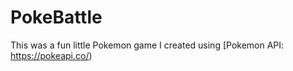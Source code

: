 # PokeBattle

This was a fun little Pokemon game I created using [Pokemon API: https://pokeapi.co/) 
